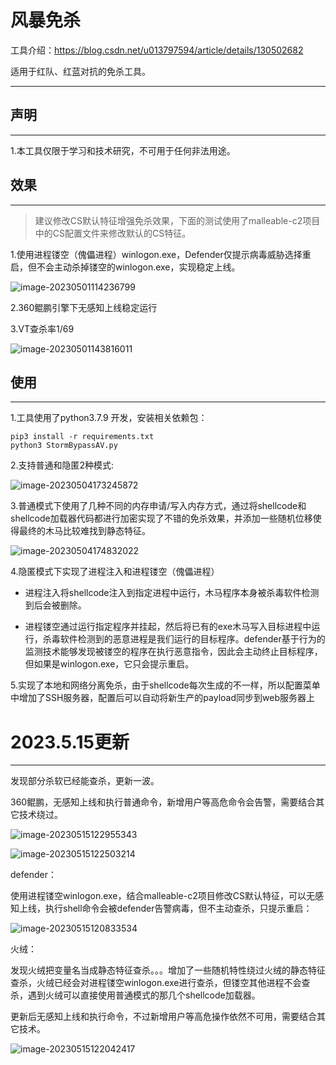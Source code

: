 # 风暴免杀

工具介绍：https://blog.csdn.net/u013797594/article/details/130502682

适用于红队、红蓝对抗的免杀工具。

***

## 声明

***

1.本工具仅限于学习和技术研究，不可用于任何非法用途。



## 效果

***

> 建议修改CS默认特征增强免杀效果，下面的测试使用了malleable-c2项目中的CS配置文件来修改默认的CS特征。

1.使用进程镂空（傀儡进程）winlogon.exe，Defender仅提示病毒威胁选择重启，但不会主动杀掉镂空的winlogon.exe，实现稳定上线。

![image-20230501114236799](https://dybimages.oss-cn-chengdu.aliyuncs.com/image-20230501114236799.png)

2.360鲲鹏引擎下无感知上线稳定运行



3.VT查杀率1/69

![image-20230501143816011](https://dybimages.oss-cn-chengdu.aliyuncs.com/image-20230501143816011.png)



## 使用

***

1.工具使用了python3.7.9 开发，安装相关依赖包：

```
pip3 install -r requirements.txt
python3 StormBypassAV.py
```

2.支持普通和隐匿2种模式:

![image-20230504173245872](https://dybimages.oss-cn-chengdu.aliyuncs.com/image-20230504173245872.png)

3.普通模式下使用了几种不同的内存申请/写入内存方式，通过将shellcode和shellcode加载器代码都进行加密实现了不错的免杀效果，并添加一些随机位移使得最终的木马比较难找到静态特征。

![image-20230504174832022](https://dybimages.oss-cn-chengdu.aliyuncs.com/image-20230504174832022.png)

4.隐匿模式下实现了进程注入和进程镂空（傀儡进程）

- 进程注入将shellcode注入到指定进程中运行，木马程序本身被杀毒软件检测到后会被删除。

- 进程镂空通过运行指定程序并挂起，然后将已有的exe木马写入目标进程中运行，杀毒软件检测到的恶意进程是我们运行的目标程序。defender基于行为的监测技术能够发现被镂空的程序在执行恶意指令，因此会主动终止目标程序，但如果是winlogon.exe，它只会提示重启。



5.实现了本地和网络分离免杀，由于shellcode每次生成的不一样，所以配置菜单中增加了SSH服务器，配置后可以自动将新生产的payload同步到web服务器上



# 2023.5.15更新

***

发现部分杀软已经能查杀，更新一波。

360鲲鹏，无感知上线和执行普通命令，新增用户等高危命令会告警，需要结合其它技术绕过。

![image-20230515122955343](https://dybimages.oss-cn-chengdu.aliyuncs.com/image-20230515122955343.png)

![image-20230515122503214](https://dybimages.oss-cn-chengdu.aliyuncs.com/image-20230515122503214.png)

defender：

使用进程镂空winlogon.exe，结合malleable-c2项目修改CS默认特征，可以无感知上线，执行shell命令会被defender告警病毒，但不主动查杀，只提示重启：

![image-20230515120833534](https://dybimages.oss-cn-chengdu.aliyuncs.com/image-20230515120833534.png)

火绒：

发现火绒把变量名当成静态特征查杀。。。增加了一些随机特性绕过火绒的静态特征查杀，火绒已经会对进程镂空winlogon.exe进行查杀，但镂空其他进程不会查杀，遇到火绒可以直接使用普通模式的那几个shellcode加载器。

更新后无感知上线和执行命令，不过新增用户等高危操作依然不可用，需要结合其它技术。

![image-20230515122042417](https://dybimages.oss-cn-chengdu.aliyuncs.com/image-20230515122042417.png)
